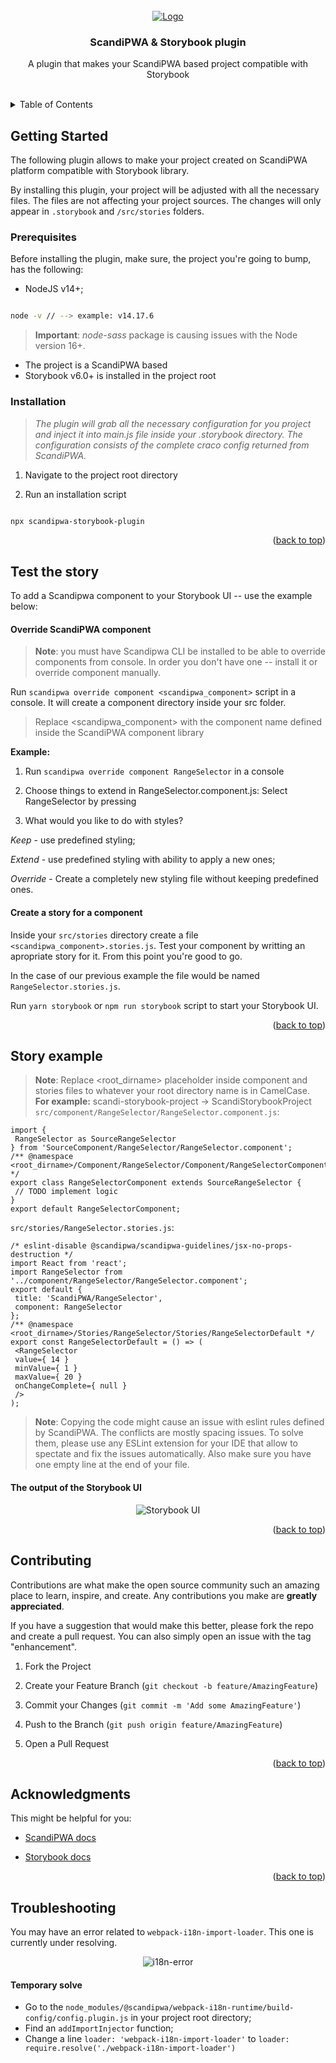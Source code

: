 
<div id="top"></div>

<!-- PROJECT LOGO -->

<br />

<div align="center">

<a href="https://www.platosolutions.io/">

<img src="https://i.ibb.co/w4v9g9d/Plato-Logo.png" alt="Logo" />

</a>

<h3 align="center">ScandiPWA & Storybook plugin</h3>

<p align="center">

A plugin that makes your ScandiPWA based project compatible with Storybook

<br />

</div>

<!-- TABLE OF CONTENTS -->

<details>

<summary>Table of Contents</summary>

<ol>

<li>

<a href="#getting-started">Getting Started</a>

<ul>

<li><a href="#prerequisites">Prerequisites</a></li>

<li><a href="#installation">Installation</a></li>

</ul>

</li>

<li>

<a href="#test-the-story">Test the story</a>

<ul>

<li><a href="#override-scandipwa-component">Override ScandiPWA component</a></li>

<li><a href="#create-a-story-for-a-component">Create a story for a component</a></li>

</ul>


</li>

<li>

<a href="#story-example">Story example</a>

<ul>

<li><a href="#the-output-of-the-storybook-ui">The output of the Storybook UI</a></li>

</ul>

</li>

<li><a href="#contributing">Contributing</a></li>

<li><a href="#acknowledgments">Acknowledgments</a></li>

<li><a href="#troubleshooting">Troubleshooting</a></li>

</ol>

</details>

<!-- GETTING STARTED -->

##  Getting Started

The following plugin allows to make your project created on ScandiPWA platform compatible with Storybook library.

By installing this plugin, your project will be adjusted with all the necessary files. The files are not affecting your project sources. The changes will only appear in `.storybook` and `/src/stories` folders.

###  Prerequisites

Before installing the plugin, make sure, the project you're going to bump, has the following:

* NodeJS v14+;

```sh

node -v // --> example: v14.17.6

```
>  **Important**: *node-sass* package is causing issues with the Node version 16+.

* The project is a ScandiPWA based
* Storybook v6.0+ is installed in the project root

###  Installation

> _The plugin will grab all the necessary configuration for you project and inject it into main.js file inside your .storybook directory. The configuration consists of the complete craco config returned from ScandiPWA._

1. Navigate to the project root directory

2. Run an installation script

```sh

npx scandipwa-storybook-plugin

```

<p align="right">(<a href="#top">back to top</a>)</p>

<!-- USAGE EXAMPLES -->

##  Test the story

To add a Scandipwa component to your Storybook UI -- use the example below:

#### Override ScandiPWA component

>  **Note**: you must have Scandipwa CLI be installed to be able to override components from console. In order you don't have one -- install it or override component manually.

Run `scandipwa override component <scandipwa_component>` script in a console. It will create a component directory inside your src folder.

> Replace <scandipwa_component> with the component name defined inside the ScandiPWA component library

**Example:**

1. Run `scandipwa override component RangeSelector` in a console

2. Choose things to extend in RangeSelector.component.js: Select RangeSelector by pressing <space>

3. What would you like to do with styles?

*Keep* - use predefined styling;

*Extend* - use predefined styling with ability to apply a new ones;

*Override* - Create a completely new styling file without keeping predefined ones.

#### Create a story for a component

Inside your `src/stories` directory create a file `<scandipwa_component>.stories.js`. Test your component by writting an apropriate story for it. From this point you're good to go.

In the case of our previous example the file would be named `RangeSelector.stories.js`.

Run `yarn storybook` or `npm run storybook` script to start your Storybook UI.

<p align="right">(<a href="#top">back to top</a>)</p>

<!-- ROADMAP -->

##  Story example


> **Note**: Replace <root_dirname> placeholder inside component and stories files to whatever your root directory name is in CamelCase. **For example:** scandi-storybook-project -> ScandiStorybookProject
`src/component/RangeSelector/RangeSelector.component.js`:
```
import {
 RangeSelector as SourceRangeSelector
} from 'SourceComponent/RangeSelector/RangeSelector.component';
/** @namespace <root_dirname>/Component/RangeSelector/Component/RangeSelectorComponent */
export class RangeSelectorComponent extends SourceRangeSelector {
 // TODO implement logic
}
export default RangeSelectorComponent;
```
`src/stories/RangeSelector.stories.js`:
```
/* eslint-disable @scandipwa/scandipwa-guidelines/jsx-no-props-destruction */
import React from 'react';
import RangeSelector from '../component/RangeSelector/RangeSelector.component';
export default {
 title: 'ScandiPWA/RangeSelector',
 component: RangeSelector
};
/** @namespace <root_dirname>/Stories/RangeSelector/Stories/RangeSelectorDefault */
export const RangeSelectorDefault = () => (
 <RangeSelector
 value={ 14 }
 minValue={ 1 }
 maxValue={ 20 }
 onChangeComplete={ null }
 />
);
```
> **Note**: Copying the code might cause an issue with eslint rules defined by ScandiPWA. The conflicts are mostly spacing issues. To solve them, please use any ESLint extension for your IDE that allow to spectate and fix the issues automatically. Also make sure you have one empty line at the end of your file.

#### The output of the Storybook UI
<p align="center">
 <img src="https://i.ibb.co/9bBtz0Y/Screen-Shot-2021-07-04-at-14-14-59.png" alt="Storybook UI">
</p>

<p align="right">(<a href="#top">back to top</a>)</p>

<!-- CONTRIBUTING -->

##  Contributing

Contributions are what make the open source community such an amazing place to learn, inspire, and create. Any contributions you make are **greatly appreciated**.

If you have a suggestion that would make this better, please fork the repo and create a pull request. You can also simply open an issue with the tag "enhancement".


1. Fork the Project

2. Create your Feature Branch (`git checkout -b feature/AmazingFeature`)

3. Commit your Changes (`git commit -m 'Add some AmazingFeature'`)

4. Push to the Branch (`git push origin feature/AmazingFeature`)

5. Open a Pull Request

<p align="right">(<a href="#top">back to top</a>)</p>

<!-- ACKNOWLEDGMENTS -->

##  Acknowledgments

This might be helpful for you:

* [ScandiPWA docs](https://docs.scandipwa.com/)

* [Storybook docs](https://storybook.js.org/docs/react/get-started/introduction)

<p align="right">(<a href="#top">back to top</a>)</p>

<!-- TROUBLESHOOTING -->

##  Troubleshooting


You may have an error related to `webpack-i18n-import-loader`. This one is currently under resolving.
<p align="center">
 <img src="https://i.ibb.co/YD3Yxsy/webpack-i18n-import-loader.png" alt="i18n-error">
</p>

#### Temporary solve
- Go to the `node_modules/@scandipwa/webpack-i18n-runtime/build-config/config.plugin.js` in your project root directory;
- Find an `addImportInjector` function;
- Change a line `loader: 'webpack-i18n-import-loader'` to `loader: require.resolve('./webpack-i18n-import-loader')`